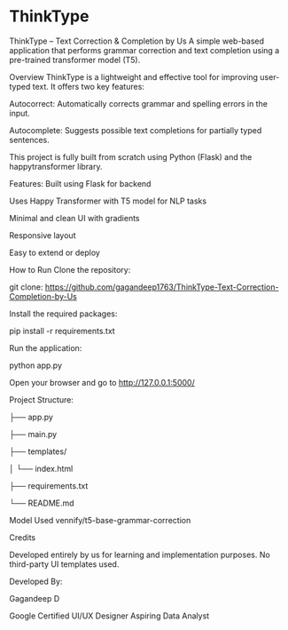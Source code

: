 # ThinkType
ThinkType – Text Correction & Completion by Us
A simple web-based application that performs grammar correction and text completion using a pre-trained transformer model (T5).

Overview
ThinkType is a lightweight and effective tool for improving user-typed text. It offers two key features:

Autocorrect: Automatically corrects grammar and spelling errors in the input.

Autocomplete: Suggests possible text completions for partially typed sentences.

This project is fully built from scratch using Python (Flask) and the happytransformer library.

Features: 
Built using Flask for backend

Uses Happy Transformer with T5 model for NLP tasks

Minimal and clean UI with gradients

Responsive layout

Easy to extend or deploy

How to Run
Clone the repository:

git clone: https://github.com/gagandeep1763/ThinkType-Text-Correction-Completion-by-Us

Install the required packages:

pip install -r requirements.txt

Run the application:

python app.py

Open your browser and go to http://127.0.0.1:5000/

Project Structure: 

├── app.py

├── main.py

├── templates/

│   └── index.html

├── requirements.txt

└── README.md

Model Used
vennify/t5-base-grammar-correction

Credits

Developed entirely by us for learning and implementation purposes.
No third-party UI templates used.

Developed By: 

Gagandeep D

Google Certified UI/UX Designer
Aspiring Data Analyst
